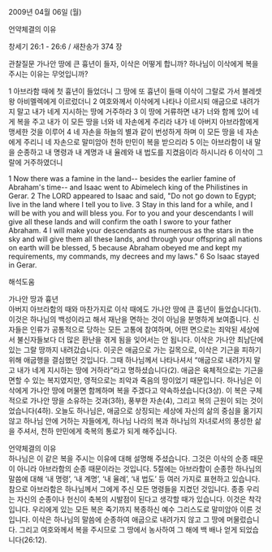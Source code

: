 2009년 04월 06일 (월)

언약체결의 이유



창세기 26:1 - 26:6 / 새찬송가 374 장


관찰질문
가나안 땅에 큰 흉년이 들자, 이삭은 어떻게 합니까?
하나님이 이삭에게 복을 주시는 이유는 무엇입니까?

1 아브라함 때에 첫 흉년이 들었더니 그 땅에 또 흉년이 들매 이삭이 그랄로 가서 블레셋 왕 아비멜렉에게 이르렀더니 2 여호와께서 이삭에게 나타나 이르시되 애굽으로 내려가지 말고 내가 네게 지시하는 땅에 거주하라 
3 이 땅에 거류하면 내가 너와 함께 있어 네게 복을 주고 내가 이 모든 땅을 너와 네 자손에게 주리라 내가 네 아버지 아브라함에게 맹세한 것을 이루어 4 네 자손을 하늘의 별과 같이 번성하게 하며 이 모든 땅을 네 자손에게 주리니 네 자손으로 말미암아 천하 만민이 복을 받으리라 5 이는 아브라함이 내 말을 순종하고 내 명령과 내 계명과 내 율례와 내 법도를 지켰음이라 하시니라 6 이삭이 그랄에 거주하였더니  

1 Now there was a famine in the land-- besides the earlier famine of Abraham's time-- and Isaac went to Abimelech king of the Philistines in Gerar. 2 The LORD appeared to Isaac and said, "Do not go down to Egypt; live in the land where I tell you to live. 3 Stay in this land for a while, and I will be with you and will bless you. For to you and your descendants I will give all these lands and will confirm the oath I swore to your father Abraham. 4 I will make your descendants as numerous as the stars in the sky and will give them all these lands, and through your offspring all nations on earth will be blessed, 5 because Abraham obeyed me and kept my requirements, my commands, my decrees and my laws." 6 So Isaac stayed in Gerar.

해석도움





가나안 땅과 흉년  
아버지 아브라함의 때와 마찬가지로 이삭 때에도 가나안 땅에 큰 흉년이 들었습니다(1). 이것은 하나님의 백성이라고 해서 재난을 면하는 것이 아님을 분명하게 보여줍니다. 신자들은 인류가 공통적으로 당하는 모든 고통에 참여하며, 어떤 면으로는 죄악된 세상에서 불신자들보다 더 많은 환난을 겪게 됨을 잊어서는 안 됩니다. 이삭은 가나안 최남단에 있는 그랄 땅까지 내려갔습니다. 이곳은 애굽으로 가는 길목으로, 이삭은 기근을 피하기 위해 애굽행을 결심했던 것입니다. 그때 하나님께서 나타나셔서 “애굽으로 내려가지 말고 내가 네게 지시하는 땅에 거하라”라고 명하셨습니다(2). 애굽은 육체적으로는 기근을 면할 수 있는 복지였지만, 영적으로는 죄악과 죽음의 땅이었기 때문입니다. 하나님은 이삭에게 가나안 땅에 머물면 함께하며 복을 주겠다고 약속하셨습니다(3상). 이 복은 구체적으로 가나안 땅을 소유하는 것과(3하), 풍부한 자손(4), 그리고 복의 근원이 되는 것이었습니다(4하). 오늘도 하나님은, 애굽으로 상징되는 세상에 자신의 삶의 중심을 옮기지 않고 하나님 안에 거하는 자들에게, 하나님 나라의 복과 하나님의 자녀로서의 풍성한 삶을 주셔서, 천하 만민에게 축복의 통로가 되게 해주십니다.

언약체결의 이유  
하나님은 이 같은 복을 주시는 이유에 대해 설명해 주셨습니다. 그것은 이삭의 순종 때문이 아니라 아브라함의 순종 때문이라는 것입니다. 5절에는 아브라함이 순종한 하나님의 말씀에 대해 ‘내 명령’, ‘내 계명’, ‘내 율례’, ‘내 법도’ 등 여러 가지로 표현하고 있습니다. 참으로 아브라함은 하나님께서 그에게 주신 모든 명령들을 지켰던 것입니다. 종종 우리는 자신의 순종이나 헌신이 축복의 시발점이 된다고 생각할 때가 있습니다. 이것은 착각입니다. 우리에게 있는 모든 복은 죽기까지 복종하신 예수 그리스도로 말미암아 이른 것입니다. 이삭은 하나님의 말씀에 순종하여 애굽으로 내려가지 않고 그 땅에 머물렀습니다. 그리고 여호와께서 복을 주시므로 그 땅에서 농사하여 그 해에 백 배나 얻게 되었습니다(26:12).